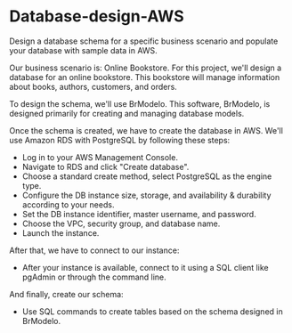 # Database-design-AWS
Design a database schema for a specific business scenario and populate your database with sample data in AWS.

Our business scenario is: Online Bookstore. For this project, we'll design a database for an online bookstore. This bookstore will manage information about books, authors, customers, and orders.

To design the schema, we'll use BrModelo. This software, BrModelo, is designed primarily for creating and managing database models.

Once the schema is created, we have to create the database in AWS. We'll use Amazon RDS with PostgreSQL by following these steps:
- Log in to your AWS Management Console.
- Navigate to RDS and click "Create database".
- Choose a standard create method, select PostgreSQL as the engine type.
- Configure the DB instance size, storage, and availability & durability according to your needs.
- Set the DB instance identifier, master username, and password.
- Choose the VPC, security group, and database name.
- Launch the instance.

After that, we have to connect to our instance:
- After your instance is available, connect to it using a SQL client like pgAdmin or through the command line.

And finally, create our schema:
- Use SQL commands to create tables based on the schema designed in BrModelo.
